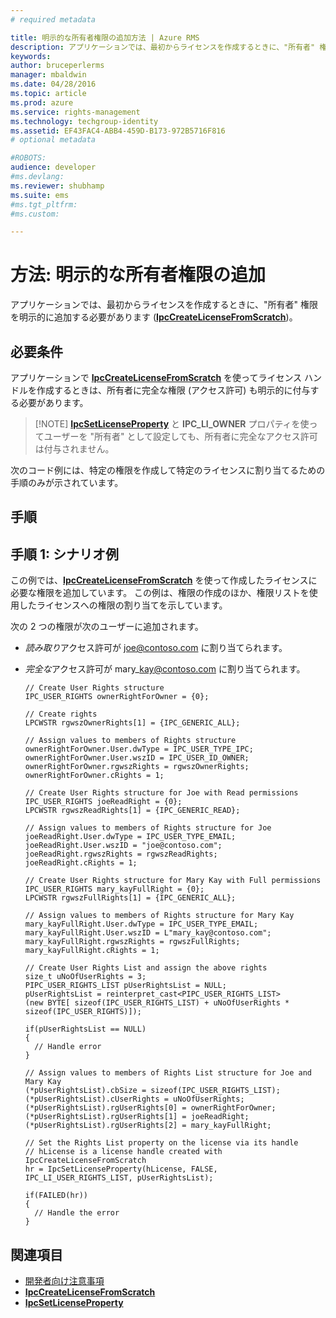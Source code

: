 ```yaml
---
# required metadata

title: 明示的な所有者権限の追加方法 | Azure RMS
description: アプリケーションでは、最初からライセンスを作成するときに、"所有者" 権限を明示的に追加する必要があります。
keywords:
author: bruceperlerms
manager: mbaldwin
ms.date: 04/28/2016
ms.topic: article
ms.prod: azure
ms.service: rights-management
ms.technology: techgroup-identity
ms.assetid: EF43FAC4-ABB4-459D-B173-972B5716F816
# optional metadata

#ROBOTS:
audience: developer
#ms.devlang:
ms.reviewer: shubhamp
ms.suite: ems
#ms.tgt_pltfrm:
#ms.custom:

---
```


# 方法: 明示的な所有者権限の追加

アプリケーションでは、最初からライセンスを作成するときに、"所有者" 権限を明示的に追加する必要があります ([**IpcCreateLicenseFromScratch**](/rights-management/sdk/2.1/api/win/functions#msipc_ipccreatelicensefromscratch))。

## 必要条件

アプリケーションで [**IpcCreateLicenseFromScratch**](/rights-management/sdk/2.1/api/win/functions#msipc_ipccreatelicensefromscratch) を使ってライセンス ハンドルを作成するときは、所有者に完全な権限 (アクセス許可) も明示的に付与する必要があります。

>[!NOTE] [**IpcSetLicenseProperty**](/rights-management/sdk/2.1/api/win/functions#msipc_ipcsetlicenseproperty) と **IPC\_LI\_OWNER** プロパティを使ってユーザーを "所有者" として設定しても、所有者に完全なアクセス許可は付与されません。

次のコード例には、特定の権限を作成して特定のライセンスに割り当てるための手順のみが示されています。

## 手順
 
## 手順 1: シナリオ例

この例では、[**IpcCreateLicenseFromScratch**](/rights-management/sdk/2.1/api/win/functions#msipc_ipccreatelicensefromscratch) を使って作成したライセンスに必要な権限を追加しています。 この例は、権限の作成のほか、権限リストを使用したライセンスへの権限の割り当てを示しています。

次の 2 つの権限が次のユーザーに追加されます。

-   *読み取り*アクセス許可が joe@contoso.com に割り当てられます。
-   *完全な*アクセス許可が mary\_kay@contoso.com に割り当てられます。

        // Create User Rights structure
        IPC_USER_RIGHTS ownerRightForOwner = {0};

        // Create rights
        LPCWSTR rgwszOwnerRights[1] = {IPC_GENERIC_ALL};

        // Assign values to members of Rights structure
        ownerRightForOwner.User.dwType = IPC_USER_TYPE_IPC;
        ownerRightForOwner.User.wszID = IPC_USER_ID_OWNER;
        ownerRightForOwner.rgwszRights = rgwszOwnerRights;
        ownerRightForOwner.cRights = 1;

        // Create User Rights structure for Joe with Read permissions
        IPC_USER_RIGHTS joeReadRight = {0};
        LPCWSTR rgwszReadRights[1] = {IPC_GENERIC_READ};

        // Assign values to members of Rights structure for Joe
        joeReadRight.User.dwType = IPC_USER_TYPE_EMAIL;
        joeReadRight.User.wszID = "joe@contoso.com";
        joeReadRight.rgwszRights = rgwszReadRights;
        joeReadRight.cRights = 1;

        // Create User Rights structure for Mary Kay with Full permissions
        IPC_USER_RIGHTS mary_kayFullRight = {0};
        LPCWSTR rgwszFullRights[1] = {IPC_GENERIC_ALL};

        // Assign values to members of Rights structure for Mary Kay
        mary_kayFullRight.User.dwType = IPC_USER_TYPE_EMAIL;
        mary_kayFullRight.User.wszID = L"mary_kay@contoso.com";
        mary_kayFullRight.rgwszRights = rgwszFullRights;
        mary_kayFullRight.cRights = 1;

        // Create User Rights List and assign the above rights
        size_t uNoOfUserRights = 3;
        PIPC_USER_RIGHTS_LIST pUserRightsList = NULL;
        pUserRightsList = reinterpret_cast<PIPC_USER_RIGHTS_LIST>
        (new BYTE[ sizeof(IPC_USER_RIGHTS_LIST) + uNoOfUserRights * sizeof(IPC_USER_RIGHTS)]);

        if(pUserRightsList == NULL)
        {
          // Handle error
        }

        // Assign values to members of Rights List structure for Joe and Mary Kay
        (*pUserRightsList).cbSize = sizeof(IPC_USER_RIGHTS_LIST);
        (*pUserRightsList).cUserRights = uNoOfUserRights;
        (*pUserRightsList).rgUserRights[0] = ownerRightForOwner;
        (*pUserRightsList).rgUserRights[1] = joeReadRight;
        (*pUserRightsList).rgUserRights[2] = mary_kayFullRight;

        // Set the Rights List property on the license via its handle
        // hLicense is a license handle created with IpcCreateLicenseFromScratch
        hr = IpcSetLicenseProperty(hLicense, FALSE, IPC_LI_USER_RIGHTS_LIST, pUserRightsList);

        if(FAILED(hr))
        {
          // Handle the error
        }



## 関連項目

* [開発者向け注意事項](developer-notes.md)
* [**IpcCreateLicenseFromScratch**](/rights-management/sdk/2.1/api/win/functions#msipc_ipccreatelicensefromscratch)
* [**IpcSetLicenseProperty**](/rights-management/sdk/2.1/api/win/functions#msipc_ipcsetlicenseproperty)
 

 


<!--HONumber=Jun16_HO2-->



